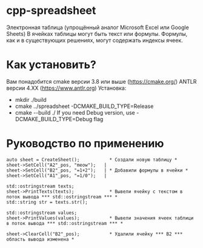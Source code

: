 # cpp-spreadsheet
 Электронная таблица (упрощённый аналог Microsoft Excel или Google Sheets) В ячейках таблицы могут быть текст или формулы. Формулы, как и в существующих решениях, могут содержать индексы ячеек.
 # Как установить?
 Вам понадобится cmake версии 3.8 или выше (https://cmake.org/) ANTLR версии 4.ХХ (https://www.antlr.org)
Установка:
+ mkdir ./build
+ cmake ../spreadsheet -DCMAKE_BUILD_TYPE=Release
+ cmake --build ./ If you need Debug version, use -DCMAKE_BUILD_TYPE=Debug flag
# Руководство по применению
```
auto sheet = CreateSheet();           * Создали новую таблицу *
sheet->SetCell("A2"_pos, "meow");   |
sheet->SetCell("B2"_pos, "=1+2");   | * Добавили формулы в ячейки *
sheet->SetCell("A1"_pos, "=1/0");   |

std::ostringstream texts;
sheet->PrintTexts(texts);             * Вывели ячейку с текстом в поток вывода *** std::ostringstream *** *
std::string str = texts.str();

std::ostringstream values;
sheet->PrintValues(values);           * Вывели значения ячеек таблици в поток вывода *** std::ostringstream *** *

sheet->ClearCell("B2"_pos);           * Удалили ячейку *** B2 *** область вывода изменена *
```
